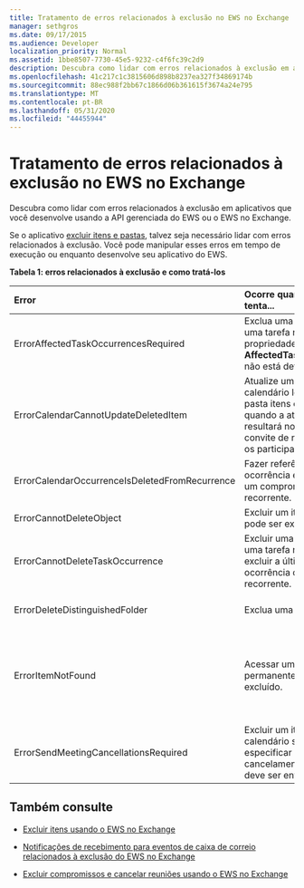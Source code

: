 ```yaml
---
title: Tratamento de erros relacionados à exclusão no EWS no Exchange
manager: sethgros
ms.date: 09/17/2015
ms.audience: Developer
localization_priority: Normal
ms.assetid: 1bbe8507-7730-45e5-9232-c4f6fc39c2d9
description: Descubra como lidar com erros relacionados à exclusão em aplicativos que você desenvolve usando a API gerenciada do EWS ou o EWS no Exchange.
ms.openlocfilehash: 41c217c1c3815606d898b8237ea327f34869174b
ms.sourcegitcommit: 88ec988f2bb67c1866d06b361615f3674a24e795
ms.translationtype: MT
ms.contentlocale: pt-BR
ms.lasthandoff: 05/31/2020
ms.locfileid: "44455944"
---
```

# <a name="handling-deletion-related-errors-in-ews-in-exchange"></a>Tratamento de erros relacionados à exclusão no EWS no Exchange

Descubra como lidar com erros relacionados à exclusão em aplicativos que você desenvolve usando a API gerenciada do EWS ou o EWS no Exchange.
  
Se o aplicativo [excluir itens e pastas](deleting-items-by-using-ews-in-exchange.md), talvez seja necessário lidar com erros relacionados à exclusão. Você pode manipular esses erros em tempo de execução ou enquanto desenvolve seu aplicativo do EWS.
  
**Tabela 1: erros relacionados à exclusão e como tratá-los**

|**Error**|**Ocorre quando você tenta...**|**Manipulá-lo pelo …**|
|:-----|:-----|:-----|
|ErrorAffectedTaskOccurrencesRequired  <br/> |Exclua uma instância de uma tarefa recorrente, e a propriedade **AffectedTaskOccurrence** não está definida.  <br/> |Definir a propriedade **AffectedTaskOccurrence** e repetir a exclusão.  <br/> |
|ErrorCalendarCannotUpdateDeletedItem  <br/> |Atualize um item de calendário localizado na pasta itens excluídos quando a atualização resultará no envio de um convite de reunião para os participantes.  <br/> |Cancelar a atualização ou mover o item de calendário de volta para a pasta de calendário padrão e atualizar o item de calendário.  <br/> |
|ErrorCalendarOccurrenceIsDeletedFromRecurrence  <br/> |Fazer referência a uma ocorrência excluída de um compromisso recorrente.  <br/> |Removendo uma referência a uma ocorrência excluída.  <br/> |
|ErrorCannotDeleteObject  <br/> |Excluir um item que não pode ser excluído.  <br/> |Encerrar tentativas de excluir o item.  <br/> |
|ErrorCannotDeleteTaskOccurrence  <br/> |Excluir uma ocorrência de uma tarefa recorrente ou excluir a última ocorrência de uma tarefa recorrente.  <br/> |Excluir uma tarefa recorrente ou encerrar tentativas de excluir a última ocorrência de uma tarefa recorrente.  <br/> |
|ErrorDeleteDistinguishedFolder  <br/> |Exclua uma pasta distinta.  <br/> |Indicando que as pastas padrão não podem ser excluídas.  <br/> |
|ErrorItemNotFound  <br/> |Acessar um item permanentemente excluído.  <br/> |Remover referências a um item quando ele é excluído da loja. Se um item for recuperado, certifique-se de restabelecer as referências necessárias ao cliente.  <br/> |
|ErrorSendMeetingCancellationsRequired  <br/> |Excluir um item de calendário sem especificar se o cancelamento de reunião deve ser enviado.  <br/> |Especificar que o cancelamento de reunião deve ou não deve ser enviado.  <br/> |
   
## <a name="see-also"></a>Também consulte


- [Excluir itens usando o EWS no Exchange](deleting-items-by-using-ews-in-exchange.md)
    
- [Notificações de recebimento para eventos de caixa de correio relacionados à exclusão do EWS no Exchange](pull-notifications-for-ews-deletion-related-mailbox-events-in-exchange.md)
    
- [Excluir compromissos e cancelar reuniões usando o EWS no Exchange](how-to-delete-appointments-and-cancel-meetings-by-using-ews-in-exchange.md)
    

